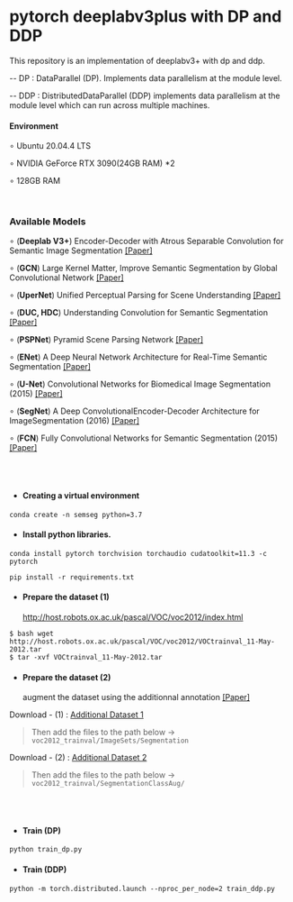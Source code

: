 # pytorch deeplabv3plus with DP and DDP
This repository is an implementation of deeplabv3+ with dp and ddp.

-- DP : DataParallel (DP). Implements data parallelism at the module level.

-- DDP : DistributedDataParallel (DDP) implements data parallelism at the module level which can run across multiple machines.

#### Environment
∘ Ubuntu 20.04.4 LTS

∘ NVIDIA GeForce RTX 3090(24GB RAM) *2 

∘ 128GB RAM

<br/>

### Available Models
∘ (**Deeplab V3+**) Encoder-Decoder with Atrous Separable Convolution for Semantic Image Segmentation [[Paper]](https://arxiv.org/abs/1802.02611)

∘ (**GCN**) Large Kernel Matter, Improve Semantic Segmentation by Global Convolutional Network [[Paper]](https://arxiv.org/abs/1703.02719)

∘ (**UperNet**) Unified Perceptual Parsing for Scene Understanding [[Paper]](https://arxiv.org/abs/1807.10221)

∘ (**DUC, HDC**) Understanding Convolution for Semantic Segmentation [[Paper]](https://arxiv.org/abs/1702.08502) 

∘ (**PSPNet**) Pyramid Scene Parsing Network [[Paper]](http://jiaya.me/papers/PSPNet_cvpr17.pdf) 

∘ (**ENet**) A Deep Neural Network Architecture for Real-Time Semantic Segmentation [[Paper]](https://arxiv.org/abs/1606.02147)

∘ (**U-Net**) Convolutional Networks for Biomedical Image Segmentation (2015) [[Paper]](https://arxiv.org/abs/1505.04597)

∘ (**SegNet**) A Deep ConvolutionalEncoder-Decoder Architecture for ImageSegmentation (2016) [[Paper]](https://arxiv.org/pdf/1511.00561)

∘ (**FCN**) Fully Convolutional Networks for Semantic Segmentation (2015) [[Paper]](https://people.eecs.berkeley.edu/~jonlong/long_shelhamer_fcn.pdf) 




<br/>
<br/>

* #### Creating a virtual environment
```shell
conda create -n semseg python=3.7
```  

* #### Install python libraries.
```shell
conda install pytorch torchvision torchaudio cudatoolkit=11.3 -c pytorch
```  
```shell
pip install -r requirements.txt
```  

* #### Prepare the dataset (1)
     <http://host.robots.ox.ac.uk/pascal/VOC/voc2012/index.html>
```shell
$ bash wget http://host.robots.ox.ac.uk/pascal/VOC/voc2012/VOCtrainval_11-May-2012.tar
$ tar -xvf VOCtrainval_11-May-2012.tar
```

* #### Prepare the dataset (2)
     augment the dataset using the additionnal annotation [[Paper]](http://home.bharathh.info/pubs/pdfs/BharathICCV2011.pdf)

Download - (1) : [Additional Dataset 1](https://www.dropbox.com/sh/jicjri7hptkcu6i/AACHszvCyYQfINpRI1m5cNyta?dl=0&lst=)

> Then add the files to the path below -> ``` voc2012_trainval/ImageSets/Segmentation ```

Download - (2) : [Additional Dataset 2](https://www.dropbox.com/s/oeu149j8qtbs1x0/SegmentationClassAug.zip?dl=0)

> Then add the files to the path below -> ``` voc2012_trainval/SegmentationClassAug/ ```

<br/>
<br/>

* #### Train (DP)
     
```shell
python train_dp.py
```


* #### Train (DDP)

```shell
python -m torch.distributed.launch --nproc_per_node=2 train_ddp.py
```

     
















